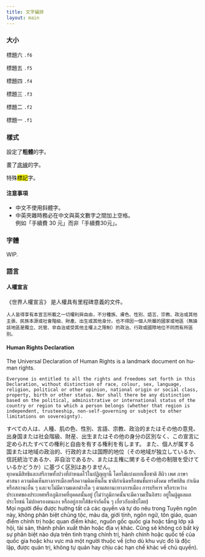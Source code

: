 ```yaml
---
title: 文字編排
layout: main
---
```


### 大小

<p class="heading6">標題六 <code>.f6</code></p>

<p class="heading5">標題五 <code>.f5</code></p>

<p class="heading4">標題四 <code>.f4</code></p>

<p class="heading3">標題三 <code>.f3</code></p>

<p class="heading2">標題二 <code>.f2</code></p>

<p class="heading1">標題一 <code>.f1</code></p>

### 樣式

設定了**粗體**的字。

畫了<u>底線</u>的字。

特殊<mark>標記</mark>字。

#### 注意事項

* 中文不使用斜體字。
* 中英夾雜時務必在中文與英文數字之間加上空格。    
  例如「手續費 30 元」而非「手續費30元」。

### 字體

WIP.

### 語言

<div class="flex flex-wrap gap4 justify-start">
  <div class="pa4 ba plain w-paragraph" lang="zh">
    <h4>人權宣言</h4>
    <p class="desc">《世界人權宣言》 是人權具有里程碑意義的文件。</p>

    人人皆得享有本宣言所載之一切權利與自由，不分種族、膚色、性別、語言、宗教、政治或其他主張、民族本源或社會階級、財產、出生或其他身分。也不得因一個人所屬的國家或地區（無論該地區是獨立、託管、非自治或受其他主權上之限制）的政治、行政或國際地位不同而有所區別。
  </div>

  <div class="pa4 ba plain w-paragraph" lang="en">
    <h4>Human Rights Declaration</h4>
    <p class="desc">The Universal Declaration of Human Rights is a landmark document on human rights.</p>

    Everyone is entitled to all the rights and freedoms set forth in this Declaration, without distinction of race, colour, sex, language, religion, political or other opinion, national origin or social class, property, birth or other status. Nor shall there be any distinction based on the political, administrative or international status of the country or region to which a person belongs (whether that region is independent, trusteeship, non-self-governing or subject to other limitations on sovereignty).
  </div>

  <div class="pa4 ba plain w-paragraph" lang="ja">
    すべての人は、人種、肌の色、性別、言語、宗教、政治的またはその他の意見、出身国または社会階級、財産、出生またはその他の身分の区別なく、この宣言に定められたすべての権利と自由を有する権利を有します。 また、個人が属する国または地域の政治的、行政的または国際的地位（その地域が独立しているか、信託統治であるか、非自治であるか、または主権に関するその他の制限を受けているかどうか）に基づく区別はありません。
  </div>

  <div class="pa4 ba plain w-paragraph" lang="th">
    ทุกคนมีสิทธิและเสรีภาพทั้งปวงที่กำหนดไว้ในปฏิญญานี้ โดยไม่แบ่งแยกเชื้อชาติ สีผิว เพศ ภาษา ศาสนา ความคิดเห็นทางการเมืองหรือความคิดเห็นอื่น ชาติกำเนิดหรือชนชั้นทางสังคม ทรัพย์สิน กำเนิด หรือสถานะอื่น ๆ และจะไม่มีความแตกต่างใด ๆ ตามสถานะทางการเมือง การบริหาร หรือระหว่างประเทศของประเทศหรือภูมิภาคที่บุคคลนั้นอยู่ (ไม่ว่าภูมิภาคนั้นจะมีความเป็นอิสระ อยู่ในผู้ดูแลผลประโยชน์ ไม่ปกครองตนเอง หรืออยู่ภายใต้ข้อจำกัดอื่น ๆ เกี่ยวกับอธิปไตย)
  </div>

  <div class="pa4 ba plain w-paragraph" lang="vt">
    Mọi người đều được hưởng tất cả các quyền và tự do nêu trong Tuyên ngôn này, không phân biệt chủng tộc, màu da, giới tính, ngôn ngữ, tôn giáo, quan điểm chính trị hoặc quan điểm khác, nguồn gốc quốc gia hoặc tầng lớp xã hội, tài sản, thành phần xuất thân hoặc địa vị khác. Cũng sẽ không có bất kỳ sự phân biệt nào dựa trên tình trạng chính trị, hành chính hoặc quốc tế của quốc gia hoặc khu vực mà một người thuộc về (cho dù khu vực đó là độc lập, được quản trị, không tự quản hay chịu các hạn chế khác về chủ quyền).
  </div>
</div>

